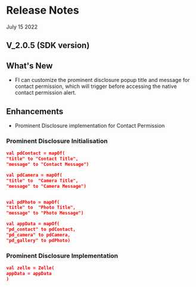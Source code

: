 # Release Notes

July 15 2022

## V_2.0.5 (SDK version)

## What's New

- FI can customize the prominent disclosure popup title and message for contact permission, which will
  trigger before accessing the native contact permission alert.

## Enhancements

- Prominent Disclosure implementation for Contact Permission

### Prominent Disclosure Initialisation

```json
val pdContact = mapOf(
"title" to "Contact Title",
"message" to "Contact Message")

val pdCamera = mapOf(
"title" to  "Camera Title",
"message" to "Camera Message")


val pdPhoto = mapOf(
"title" to  "Photo Title",
"message" to "Photo Message")

val appData = mapOf(
"pd_contact" to pdContact,
"pd_camera" to pdCamera,
"pd_gallery" to pdPhoto)
``` 

### Prominent Disclosure Implementation

```json
val zelle = Zelle(
appData = appData
)
``` 

